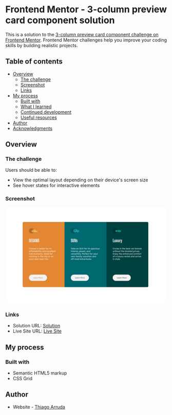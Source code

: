 # Frontend Mentor - 3-column preview card component solution

This is a solution to the [3-column preview card component challenge on Frontend Mentor](https://www.frontendmentor.io/challenges/3column-preview-card-component-pH92eAR2-). Frontend Mentor challenges help you improve your coding skills by building realistic projects. 

## Table of contents

- [Overview](#overview)
  - [The challenge](#the-challenge)
  - [Screenshot](#screenshot)
  - [Links](#links)
- [My process](#my-process)
  - [Built with](#built-with)
  - [What I learned](#what-i-learned)
  - [Continued development](#continued-development)
  - [Useful resources](#useful-resources)
- [Author](#author)
- [Acknowledgments](#acknowledgments)

## Overview

### The challenge

Users should be able to:
- View the optimal layout depending on their device's screen size
- See hover states for interactive elements

### Screenshot

![](./imgs/screenshot.jpg)

### Links

- Solution URL: [Solution](https://www.frontendmentor.io/solutions/3column-preview-card-component-t3CIlGnyHg)
- Live Site URL: [Live Site](https://thiagofons.github.io/FEM-ColumnPreviewCard/)

## My process

### Built with

- Semantic HTML5 markup
- CSS Grid

## Author

- Website - [Thiago Arruda](https://github.com/thiagofons)


